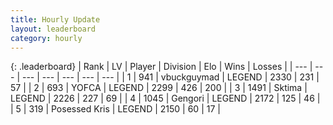 ```yaml
---
title: Hourly Update
layout: leaderboard
category: hourly
---
```


{: .leaderboard}
| Rank | LV | Player | Division | Elo | Wins | Losses |
| --- | --- | --- | --- | --- | --- | --- |
| <span data-change="0">1</span> | 941 | <span title="ID: 418052">vbuckguymad</span> | LEGEND | <span data-change="18">2330</span> | <span data-change="3">231</span> | <span data-change="0">57</span> |
| <span data-change="0">2</span> | 693 | <span title="ID: 650820">YOFCA</span> | LEGEND | <span data-change="-2">2299</span> | <span data-change="2">426</span> | <span data-change="1">200</span> |
| <span data-change="0">3</span> | 1491 | <span title="ID: 353063">Sktima</span> | LEGEND | <span data-change="0">2226</span> | <span data-change="0">227</span> | <span data-change="0">69</span> |
| <span data-change="0">4</span> | 1045 | <span title="ID: 294236">Gengori</span> | LEGEND | <span data-change="0">2172</span> | <span data-change="0">125</span> | <span data-change="0">46</span> |
| <span data-change="0">5</span> | 319 | <span title="ID: 402846">Posessed Kris</span> | LEGEND | <span data-change="0">2150</span> | <span data-change="0">60</span> | <span data-change="0">17</span> |